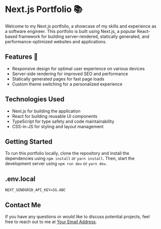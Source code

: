 # Next.js Portfolio 📚

Welcome to my Next.js portfolio, a showcase of my skills and experience as a software engineer. This portfolio is built using Next.js, a popular React-based framework for building server-rendered, statically generated, and performance-optimized websites and applications.

## Features 🚀

- Responsive design for optimal user experience on various devices
- Server-side rendering for improved SEO and performance
- Statically generated pages for fast page loads
- Custom theme switching for a personalized experience

## Technologies Used

- Next.js for building the application
- React for building reusable UI components
- TypeScript for type safety and code maintainability
- CSS-in-JS for styling and layout management

## Getting Started

To run this portfolio locally, clone the repository and install the dependencies using `npm install` or `yarn install`. Then, start the development server using `npm run dev` or `yarn dev`.

## .env.local

```
NEXT_SENDGRID_API_KEY=SG.ABC

```

## Contact Me

If you have any questions or would like to discuss potential projects, feel free to reach out to me at [Your Email Address](mailto:your_email_address).
